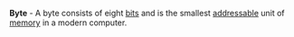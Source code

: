 **Byte** - A byte consists of eight [bits](docs/Resources/Definitions/Bit.md) and is the smallest [addressable](docs/Resources/Definitions/Memory%20Address.md) unit of [memory](docs/Resources/Definitions/Memory.md) in a modern computer.